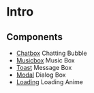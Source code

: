 <!--
 * @Descripttion:
 * @Author: Gypsophlia
 * @Date: 2022-03-18 14:44:58
 * @LastEditTime: 2022-03-19 22:54:16
-->

# Intro

## Components

- [Chatbox](chatbox.md) Chatting Bubble
- [Musicbox](musicbox.md) Music Box
- [Toast](toast.md) Message Box
- [Modal](modal.md) Dialog Box
- [Loading](loading.md) Loading Anime
